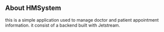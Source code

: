 

## About HMSystem

this is a simple application used to manage doctor and patient appointment information. it consist of a backend built with Jetstream. 
